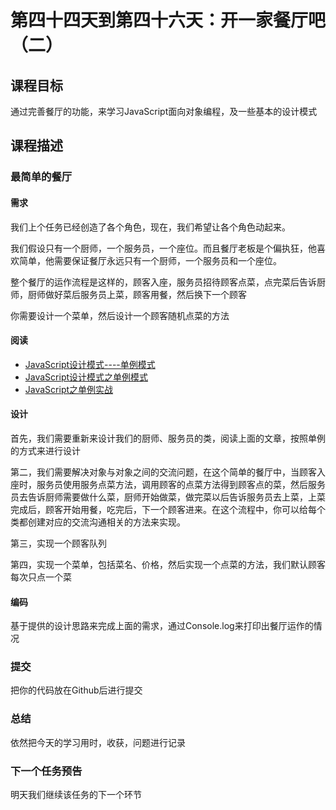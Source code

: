 ﻿<h1 id="-">第四十四天到第四十六天：开一家餐厅吧（二）</h1>
<h2 id="-">课程目标</h2>
<p>通过完善餐厅的功能，来学习JavaScript面向对象编程，及一些基本的设计模式</p>
<h2 id="-">课程描述</h2>
<h3 id="-">最简单的餐厅</h3>
<h4 id="-">需求</h4>
<p>我们上个任务已经创造了各个角色，现在，我们希望让各个角色动起来。</p>
<p>我们假设只有一个厨师，一个服务员，一个座位。而且餐厅老板是个偏执狂，他喜欢简单，他需要保证餐厅永远只有一个厨师，一个服务员和一个座位。</p>
<p>整个餐厅的运作流程是这样的，顾客入座，服务员招待顾客点菜，点完菜后告诉厨师，厨师做好菜后服务员上菜，顾客用餐，然后换下一个顾客</p>
<p>你需要设计一个菜单，然后设计一个顾客随机点菜的方法</p>
<h4 id="-">阅读</h4>
<ul>
<li><a href="https://blog.csdn.net/yisuowushinian/article/details/52003127">JavaScript设计模式----单例模式</a></li>
<li><a href="https://www.cnblogs.com/cangowu/p/5062130.html">JavaScript设计模式之单例模式</a></li>
<li><a href="https://www.cnblogs.com/giggle/p/5452271.html">JavaScript之单例实战</a></li>
</ul>
<h4 id="-">设计</h4>
<p>首先，我们需要重新来设计我们的厨师、服务员的类，阅读上面的文章，按照单例的方式来进行设计</p>
<p>第二，我们需要解决对象与对象之间的交流问题，在这个简单的餐厅中，当顾客入座时，服务员使用服务点菜方法，调用顾客的点菜方法得到顾客点的菜，然后服务员去告诉厨师需要做什么菜，厨师开始做菜，做完菜以后告诉服务员去上菜，上菜完成后，顾客开始用餐，吃完后，下一个顾客进来。在这个流程中，你可以给每个类都创建对应的交流沟通相关的方法来实现。</p>
<p>第三，实现一个顾客队列</p>
<p>第四，实现一个菜单，包括菜名、价格，然后实现一个点菜的方法，我们默认顾客每次只点一个菜</p>
<h4 id="-">编码</h4>
<p>基于提供的设计思路来完成上面的需求，通过Console.log来打印出餐厅运作的情况</p>
<h3 id="-">提交</h3>
<p>把你的代码放在Github后进行提交</p>
<h3 id="-">总结</h3>
<p>依然把今天的学习用时，收获，问题进行记录</p>
<h3 id="-">下一个任务预告</h3>
<p>明天我们继续该任务的下一个环节</p>